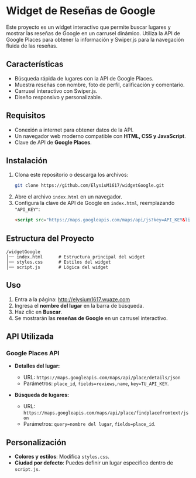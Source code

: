 # Widget de Reseñas de Google

Este proyecto es un widget interactivo que permite buscar lugares y mostrar las reseñas de Google en un carrusel dinámico. Utiliza la API de Google Places para obtener la información y Swiper.js para la navegación fluida de las reseñas.
## Características
- Búsqueda rápida de lugares con la API de Google Places.
- Muestra reseñas con nombre, foto de perfil, calificación y comentario.
- Carrusel interactivo con Swiper.js.
- Diseño responsivo y personalizable.

## Requisitos
- Conexión a internet para obtener datos de la API.
- Un navegador web moderno compatible con **HTML, CSS y JavaScript**.
- Clave de API de **Google Places**.

## Instalación
1. Clona este repositorio o descarga los archivos:
   ```bash
   git clone https://github.com/ElysiuM1617/widgetGoogle.git
   ```
2. Abre el archivo `index.html` en un navegador.
3. Configura la clave de API de Google en `index.html`, reemplazando `"API_KEY"`:
   ```html
   <script src="https://maps.googleapis.com/maps/api/js?key=API_KEY&libraries=places\"></script>
   ```

## Estructura del Proyecto
```
/widgetGoogle
│── index.html      # Estructura principal del widget
│── styles.css      # Estilos del widget
│── script.js       # Lógica del widget
```

## Uso
  1. Entra a la página: http://elysium1617.wuaze.com
  2. Ingresa el **nombre del lugar** en la barra de búsqueda.
  3. Haz clic en **Buscar**.
  4. Se mostrarán las **reseñas de Google** en un carrusel interactivo.

## API Utilizada
### **Google Places API**
- **Detalles del lugar:**
  - URL: `https://maps.googleapis.com/maps/api/place/details/json`
  - Parámetros: `place_id`, `fields=reviews,name`, `key=TU_API_KEY`.

- **Búsqueda de lugares:**
  - URL: `https://maps.googleapis.com/maps/api/place/findplacefromtext/json`
  - Parámetros: `query=nombre del lugar`, `fields=place_id`.

## Personalización
- **Colores y estilos**: Modifica `styles.css`.
- **Ciudad por defecto**: Puedes definir un lugar específico dentro de `script.js`.

